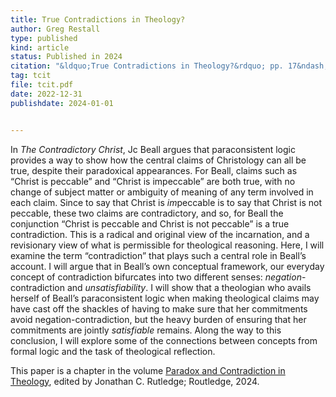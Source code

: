 ```yaml
---
title: True Contradictions in Theology?
author: Greg Restall
type: published
kind: article
status: Published in 2024
citation: "&ldquo;True Contradictions in Theology?&rdquo; pp. 17&ndash;32 in <em><a href=\"https://www.routledge.com/Paradox-and-Contradiction-in-Theology/Rutledge/p/book/9781032321097\">Paradox and Contradiction in Theology</a></em>, edited by Jonathan C. Rutledge, Routledge, 2024"
tag: tcit
file: tcit.pdf
date: 2022-12-31
publishdate: 2024-01-01


---
```

In _The Contradictory Christ_, Jc Beall argues that paraconsistent logic provides a way to show how the central claims of Christology can all be true, despite their paradoxical appearances. For Beall, claims such as “Christ is peccable” and “Christ is impeccable” are both true, with no change of subject matter or ambiguity of meaning of any term involved in each claim. Since to say that Christ is *im*peccable is to say that Christ is not peccable, these two claims are contradictory, and so, for Beall the conjunction “Christ is peccable and Christ is not peccable” is a true contradiction. This is a radical and original view of the incarnation, and a revisionary view of what is permissible for theological reasoning. Here, I will examine the term “contradiction” that plays such a central role in Beall’s account. I will argue that in Beall’s own conceptual framework, our everyday concept of contradiction bifurcates into two different senses: *negation*-contradiction and *unsatisfiability*. I will show that a theologian who avails herself of Beall’s paraconsistent logic when making theological claims may have cast off the shackles of having to make sure that her commitments avoid negation-contradiction, but the heavy burden of ensuring that her commitments are jointly *satisfiable* remains. Along the way to this conclusion, I will explore some of the connections between concepts from formal logic and the task of theological reflection.

This paper is a chapter in the volume [Paradox and Contradiction in Theology](https://www.routledge.com/Paradox-and-Contradiction-in-Theology/Rutledge/p/book/9781032321097), edited by Jonathan C. Rutledge; Routledge, 2024.

